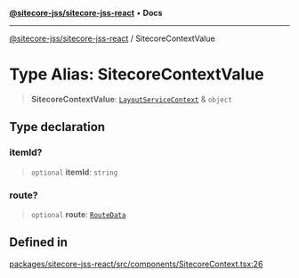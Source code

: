 [**@sitecore-jss/sitecore-jss-react**](../README.md) • **Docs**

***

[@sitecore-jss/sitecore-jss-react](../README.md) / SitecoreContextValue

# Type Alias: SitecoreContextValue

> **SitecoreContextValue**: [`LayoutServiceContext`](../interfaces/LayoutServiceContext.md) & `object`

## Type declaration

### itemId?

> `optional` **itemId**: `string`

### route?

> `optional` **route**: [`RouteData`](../interfaces/RouteData.md)

## Defined in

[packages/sitecore-jss-react/src/components/SitecoreContext.tsx:26](https://github.com/Sitecore/jss/blob/b4728bd62f468f88cc20c503d593996b480fad47/packages/sitecore-jss-react/src/components/SitecoreContext.tsx#L26)
